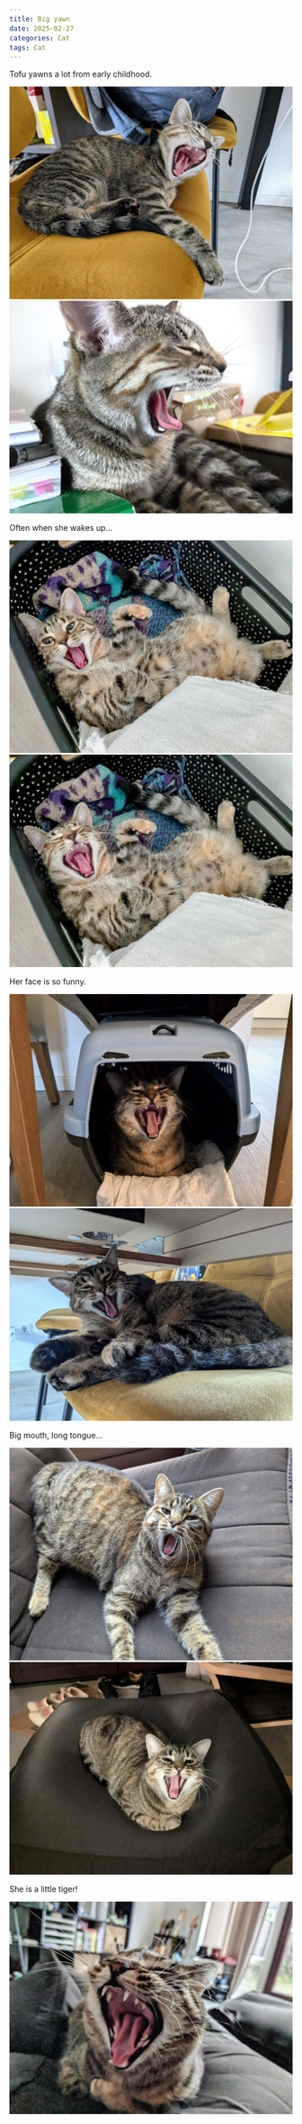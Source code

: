 ```yaml
---
title: Big yawn
date: 2025-02-27
categories: Cat
tags: Cat
---
```


Tofu yawns a lot from early childhood.

![](/uploads/270225/20240618_133432726.jpg)
![](/uploads/270225/20240820_161331767.jpg)

Often when she wakes up...

![](/uploads/270225/20240924_065752851.jpg)
![](/uploads/270225/20240924_065753477.jpg)

Her face is so funny.

![](/uploads/270225/20241211_112902841.jpg)
![](/uploads/270225/20250203_145144603.jpg)

Big mouth, long tongue...

![](/uploads/270225/20250210_120150226.jpg)
![](/uploads/270225/20250223_055445331.jpg)

She is a little tiger!

![](/uploads/270225/20250224_153023827.jpg)